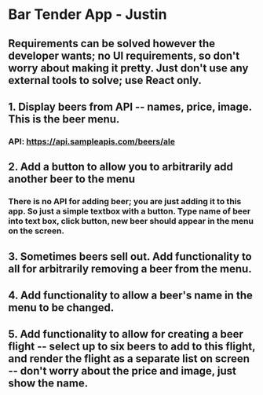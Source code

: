 # Bar Tender App - Justin

## Requirements can be solved however the developer wants; no UI requirements, so don't worry about making it pretty. Just don't use any external tools to solve; use React only.

## 1. Display beers from API -- names, price, image. This is the beer menu.

### API: https://api.sampleapis.com/beers/ale

## 2. Add a button to allow you to arbitrarily add another beer to the menu

### There is no API for adding beer; you are just adding it to this app. So just a simple textbox with a button. Type name of beer into text box, click button, new beer should appear in the menu on the screen.

## 3. Sometimes beers sell out. Add functionality to all for arbitrarily removing a beer from the menu.

## 4. Add functionality to allow a beer's name in the menu to be changed.

## 5. Add functionality to allow for creating a beer flight -- select up to six beers to add to this flight, and render the flight as a separate list on screen -- don't worry about the price and image, just show the name.
